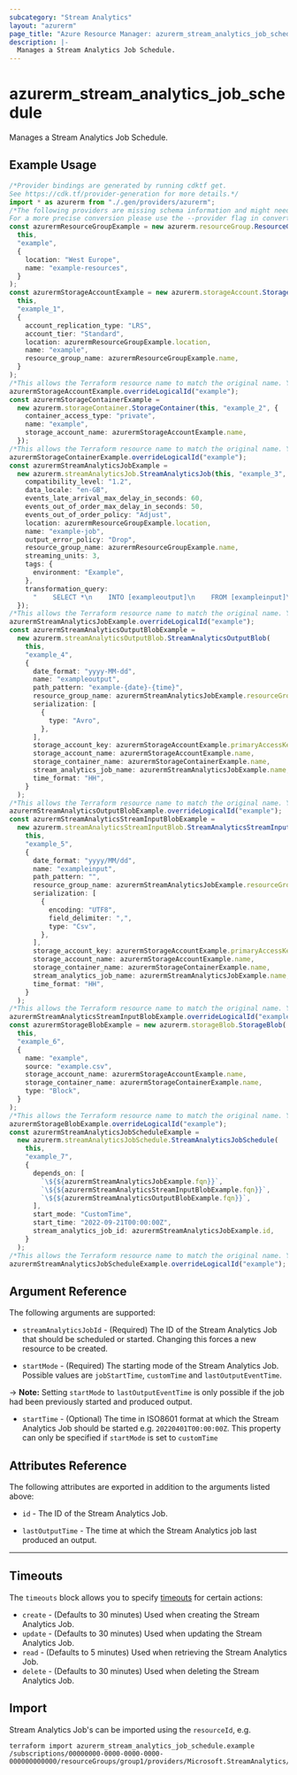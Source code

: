 ```yaml
---
subcategory: "Stream Analytics"
layout: "azurerm"
page_title: "Azure Resource Manager: azurerm_stream_analytics_job_schedule"
description: |-
  Manages a Stream Analytics Job Schedule.
---
```


# azurerm\_stream\_analytics\_job\_schedule

Manages a Stream Analytics Job Schedule.

## Example Usage

```typescript
/*Provider bindings are generated by running cdktf get.
See https://cdk.tf/provider-generation for more details.*/
import * as azurerm from "./.gen/providers/azurerm";
/*The following providers are missing schema information and might need manual adjustments to synthesize correctly: azurerm.
For a more precise conversion please use the --provider flag in convert.*/
const azurermResourceGroupExample = new azurerm.resourceGroup.ResourceGroup(
  this,
  "example",
  {
    location: "West Europe",
    name: "example-resources",
  }
);
const azurermStorageAccountExample = new azurerm.storageAccount.StorageAccount(
  this,
  "example_1",
  {
    account_replication_type: "LRS",
    account_tier: "Standard",
    location: azurermResourceGroupExample.location,
    name: "example",
    resource_group_name: azurermResourceGroupExample.name,
  }
);
/*This allows the Terraform resource name to match the original name. You can remove the call if you don't need them to match.*/
azurermStorageAccountExample.overrideLogicalId("example");
const azurermStorageContainerExample =
  new azurerm.storageContainer.StorageContainer(this, "example_2", {
    container_access_type: "private",
    name: "example",
    storage_account_name: azurermStorageAccountExample.name,
  });
/*This allows the Terraform resource name to match the original name. You can remove the call if you don't need them to match.*/
azurermStorageContainerExample.overrideLogicalId("example");
const azurermStreamAnalyticsJobExample =
  new azurerm.streamAnalyticsJob.StreamAnalyticsJob(this, "example_3", {
    compatibility_level: "1.2",
    data_locale: "en-GB",
    events_late_arrival_max_delay_in_seconds: 60,
    events_out_of_order_max_delay_in_seconds: 50,
    events_out_of_order_policy: "Adjust",
    location: azurermResourceGroupExample.location,
    name: "example-job",
    output_error_policy: "Drop",
    resource_group_name: azurermResourceGroupExample.name,
    streaming_units: 3,
    tags: {
      environment: "Example",
    },
    transformation_query:
      "    SELECT *\n    INTO [exampleoutput]\n    FROM [exampleinput]\n",
  });
/*This allows the Terraform resource name to match the original name. You can remove the call if you don't need them to match.*/
azurermStreamAnalyticsJobExample.overrideLogicalId("example");
const azurermStreamAnalyticsOutputBlobExample =
  new azurerm.streamAnalyticsOutputBlob.StreamAnalyticsOutputBlob(
    this,
    "example_4",
    {
      date_format: "yyyy-MM-dd",
      name: "exampleoutput",
      path_pattern: "example-{date}-{time}",
      resource_group_name: azurermStreamAnalyticsJobExample.resourceGroupName,
      serialization: [
        {
          type: "Avro",
        },
      ],
      storage_account_key: azurermStorageAccountExample.primaryAccessKey,
      storage_account_name: azurermStorageAccountExample.name,
      storage_container_name: azurermStorageContainerExample.name,
      stream_analytics_job_name: azurermStreamAnalyticsJobExample.name,
      time_format: "HH",
    }
  );
/*This allows the Terraform resource name to match the original name. You can remove the call if you don't need them to match.*/
azurermStreamAnalyticsOutputBlobExample.overrideLogicalId("example");
const azurermStreamAnalyticsStreamInputBlobExample =
  new azurerm.streamAnalyticsStreamInputBlob.StreamAnalyticsStreamInputBlob(
    this,
    "example_5",
    {
      date_format: "yyyy/MM/dd",
      name: "exampleinput",
      path_pattern: "",
      resource_group_name: azurermStreamAnalyticsJobExample.resourceGroupName,
      serialization: [
        {
          encoding: "UTF8",
          field_delimiter: ",",
          type: "Csv",
        },
      ],
      storage_account_key: azurermStorageAccountExample.primaryAccessKey,
      storage_account_name: azurermStorageAccountExample.name,
      storage_container_name: azurermStorageContainerExample.name,
      stream_analytics_job_name: azurermStreamAnalyticsJobExample.name,
      time_format: "HH",
    }
  );
/*This allows the Terraform resource name to match the original name. You can remove the call if you don't need them to match.*/
azurermStreamAnalyticsStreamInputBlobExample.overrideLogicalId("example");
const azurermStorageBlobExample = new azurerm.storageBlob.StorageBlob(
  this,
  "example_6",
  {
    name: "example",
    source: "example.csv",
    storage_account_name: azurermStorageAccountExample.name,
    storage_container_name: azurermStorageContainerExample.name,
    type: "Block",
  }
);
/*This allows the Terraform resource name to match the original name. You can remove the call if you don't need them to match.*/
azurermStorageBlobExample.overrideLogicalId("example");
const azurermStreamAnalyticsJobScheduleExample =
  new azurerm.streamAnalyticsJobSchedule.StreamAnalyticsJobSchedule(
    this,
    "example_7",
    {
      depends_on: [
        `\${${azurermStreamAnalyticsJobExample.fqn}}`,
        `\${${azurermStreamAnalyticsStreamInputBlobExample.fqn}}`,
        `\${${azurermStreamAnalyticsOutputBlobExample.fqn}}`,
      ],
      start_mode: "CustomTime",
      start_time: "2022-09-21T00:00:00Z",
      stream_analytics_job_id: azurermStreamAnalyticsJobExample.id,
    }
  );
/*This allows the Terraform resource name to match the original name. You can remove the call if you don't need them to match.*/
azurermStreamAnalyticsJobScheduleExample.overrideLogicalId("example");

```

## Argument Reference

The following arguments are supported:

*   `streamAnalyticsJobId` - (Required) The ID of the Stream Analytics Job that should be scheduled or started. Changing this forces a new resource to be created.

*   `startMode` - (Required) The starting mode of the Stream Analytics Job. Possible values are `jobStartTime`, `customTime` and `lastOutputEventTime`.

\-> **Note:** Setting `startMode` to `lastOutputEventTime` is only possible if the job had been previously started and produced output.

* `startTime` - (Optional) The time in ISO8601 format at which the Stream Analytics Job should be started e.g. `20220401T00:00:00Z`. This property can only be specified if `startMode` is set to `customTime`

## Attributes Reference

The following attributes are exported in addition to the arguments listed above:

*   `id` - The ID of the Stream Analytics Job.

*   `lastOutputTime` - The time at which the Stream Analytics job last produced an output.

***

## Timeouts

The `timeouts` block allows you to specify [timeouts](https://www.terraform.io/language/resources/syntax#operation-timeouts) for certain actions:

* `create` - (Defaults to 30 minutes) Used when creating the Stream Analytics Job.
* `update` - (Defaults to 30 minutes) Used when updating the Stream Analytics Job.
* `read` - (Defaults to 5 minutes) Used when retrieving the Stream Analytics Job.
* `delete` - (Defaults to 30 minutes) Used when deleting the Stream Analytics Job.

## Import

Stream Analytics Job's can be imported using the `resourceId`, e.g.

```shell
terraform import azurerm_stream_analytics_job_schedule.example /subscriptions/00000000-0000-0000-0000-000000000000/resourceGroups/group1/providers/Microsoft.StreamAnalytics/streamingJobs/job1/schedule/default
```
